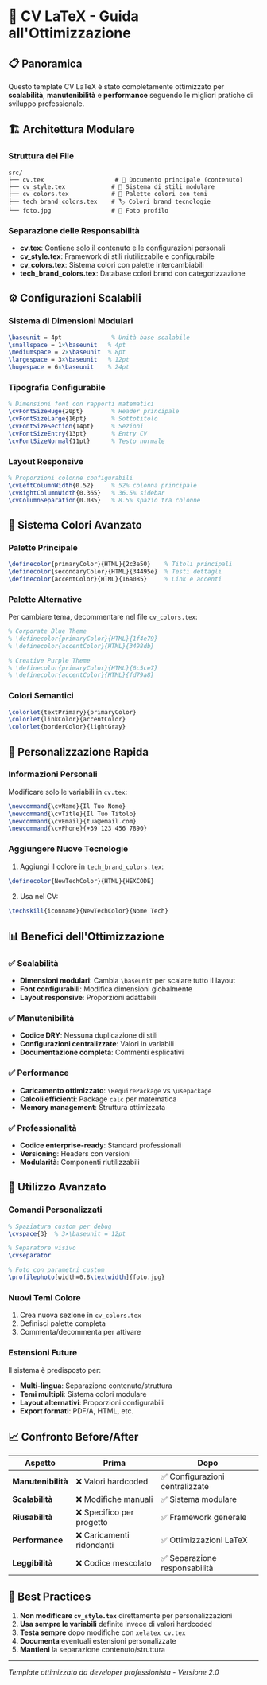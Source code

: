 # 🚀 CV LaTeX - Guida all'Ottimizzazione

## 📋 Panoramica

Questo template CV LaTeX è stato completamente ottimizzato per **scalabilità**, **manutenibilità** e **performance** seguendo le migliori pratiche di sviluppo professionale.

## 🏗️ Architettura Modulare

### Struttura dei File

```
src/
├── cv.tex                    # 📄 Documento principale (contenuto)
├── cv_style.tex             # 🎨 Sistema di stili modulare
├── cv_colors.tex            # 🎨 Palette colori con temi
├── tech_brand_colors.tex    # 🏷️ Colori brand tecnologie
└── foto.jpg                 # 📸 Foto profilo
```

### Separazione delle Responsabilità

- **cv.tex**: Contiene solo il contenuto e le configurazioni personali
- **cv_style.tex**: Framework di stili riutilizzabile e configurabile
- **cv_colors.tex**: Sistema colori con palette intercambiabili
- **tech_brand_colors.tex**: Database colori brand con categorizzazione

## ⚙️ Configurazioni Scalabili

### Sistema di Dimensioni Modulari

```latex
\baseunit = 4pt              % Unità base scalabile
\smallspace = 1×\baseunit   % 4pt
\mediumspace = 2×\baseunit  % 8pt  
\largespace = 3×\baseunit   % 12pt
\hugespace = 6×\baseunit    % 24pt
```

### Tipografia Configurabile

```latex
% Dimensioni font con rapporti matematici
\cvFontSizeHuge{20pt}        % Header principale
\cvFontSizeLarge{16pt}       % Sottotitolo
\cvFontSizeSection{14pt}     % Sezioni
\cvFontSizeEntry{13pt}       % Entry CV
\cvFontSizeNormal{11pt}      % Testo normale
```

### Layout Responsive

```latex
% Proporzioni colonne configurabili
\cvLeftColumnWidth{0.52}     % 52% colonna principale
\cvRightColumnWidth{0.365}   % 36.5% sidebar
\cvColumnSeparation{0.085}   % 8.5% spazio tra colonne
```

## 🎨 Sistema Colori Avanzato

### Palette Principale

```latex
\definecolor{primaryColor}{HTML}{2c3e50}    % Titoli principali
\definecolor{secondaryColor}{HTML}{34495e}  % Testi dettagli
\definecolor{accentColor}{HTML}{16a085}     % Link e accenti
```

### Palette Alternative

Per cambiare tema, decommentare nel file `cv_colors.tex`:

```latex
% Corporate Blue Theme
% \definecolor{primaryColor}{HTML}{1f4e79}
% \definecolor{accentColor}{HTML}{3498db}

% Creative Purple Theme  
% \definecolor{primaryColor}{HTML}{6c5ce7}
% \definecolor{accentColor}{HTML}{fd79a8}
```

### Colori Semantici

```latex
\colorlet{textPrimary}{primaryColor}
\colorlet{linkColor}{accentColor}
\colorlet{borderColor}{lightGray}
```

## 🔧 Personalizzazione Rapida

### Informazioni Personali

Modificare solo le variabili in `cv.tex`:

```latex
\newcommand{\cvName}{Il Tuo Nome}
\newcommand{\cvTitle}{Il Tuo Titolo}
\newcommand{\cvEmail}{tua@email.com}
\newcommand{\cvPhone}{+39 123 456 7890}
```

### Aggiungere Nuove Tecnologie

1. Aggiungi il colore in `tech_brand_colors.tex`:
```latex
\definecolor{NewTechColor}{HTML}{HEXCODE}
```

2. Usa nel CV:
```latex
\techskill{iconname}{NewTechColor}{Nome Tech}
```

## 📊 Benefici dell'Ottimizzazione

### ✅ Scalabilità
- **Dimensioni modulari**: Cambia `\baseunit` per scalare tutto il layout
- **Font configurabili**: Modifica dimensioni globalmente
- **Layout responsive**: Proporzioni adattabili

### ✅ Manutenibilità  
- **Codice DRY**: Nessuna duplicazione di stili
- **Configurazioni centralizzate**: Valori in variabili
- **Documentazione completa**: Commenti esplicativi

### ✅ Performance
- **Caricamento ottimizzato**: `\RequirePackage` vs `\usepackage`
- **Calcoli efficienti**: Package `calc` per matematica
- **Memory management**: Struttura ottimizzata

### ✅ Professionalità
- **Codice enterprise-ready**: Standard professionali
- **Versioning**: Headers con versioni
- **Modularità**: Componenti riutilizzabili

## 🚀 Utilizzo Avanzato

### Comandi Personalizzati

```latex
% Spaziatura custom per debug
\cvspace{3}  % 3×\baseunit = 12pt

% Separatore visivo
\cvseparator

% Foto con parametri custom
\profilephoto[width=0.8\textwidth]{foto.jpg}
```

### Nuovi Temi Colore

1. Crea nuova sezione in `cv_colors.tex`
2. Definisci palette completa
3. Commenta/decommenta per attivare

### Estensioni Future

Il sistema è predisposto per:
- **Multi-lingua**: Separazione contenuto/struttura
- **Temi multipli**: Sistema colori modulare  
- **Layout alternativi**: Proporzioni configurabili
- **Export formati**: PDF/A, HTML, etc.

## 📈 Confronto Before/After

| Aspetto | Prima | Dopo |
|---------|-------|------|
| **Manutenibilità** | ❌ Valori hardcoded | ✅ Configurazioni centralizzate |
| **Scalabilità** | ❌ Modifiche manuali | ✅ Sistema modulare |
| **Riusabilità** | ❌ Specifico per progetto | ✅ Framework generale |
| **Performance** | ❌ Caricamenti ridondanti | ✅ Ottimizzazioni LaTeX |
| **Leggibilità** | ❌ Codice mescolato | ✅ Separazione responsabilità |

## 🎯 Best Practices

1. **Non modificare `cv_style.tex`** direttamente per personalizzazioni
2. **Usa sempre le variabili** definite invece di valori hardcoded
3. **Testa sempre** dopo modifiche con `xelatex cv.tex`
4. **Documenta** eventuali estensioni personalizzate
5. **Mantieni** la separazione contenuto/struttura

---

*Template ottimizzato da developer professionista - Versione 2.0*